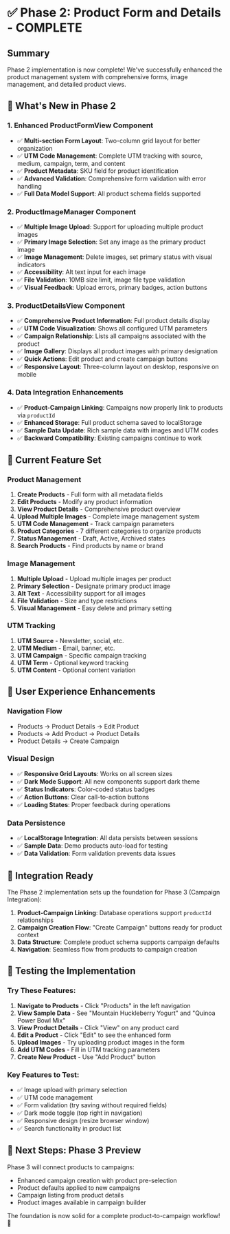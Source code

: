 # ✅ Phase 2: Product Form and Details - COMPLETE

## Summary

Phase 2 implementation is now complete! We've successfully enhanced the product management system with comprehensive forms, image management, and detailed product views.

## 🎯 What's New in Phase 2

### **1. Enhanced ProductFormView Component**
- ✅ **Multi-section Form Layout**: Two-column grid layout for better organization
- ✅ **UTM Code Management**: Complete UTM tracking with source, medium, campaign, term, and content
- ✅ **Product Metadata**: SKU field for product identification
- ✅ **Advanced Validation**: Comprehensive form validation with error handling
- ✅ **Full Data Model Support**: All product schema fields supported

### **2. ProductImageManager Component**
- ✅ **Multiple Image Upload**: Support for uploading multiple product images
- ✅ **Primary Image Selection**: Set any image as the primary product image
- ✅ **Image Management**: Delete images, set primary status with visual indicators
- ✅ **Accessibility**: Alt text input for each image
- ✅ **File Validation**: 10MB size limit, image file type validation
- ✅ **Visual Feedback**: Upload errors, primary badges, action buttons

### **3. ProductDetailsView Component**
- ✅ **Comprehensive Product Information**: Full product details display
- ✅ **UTM Code Visualization**: Shows all configured UTM parameters
- ✅ **Campaign Relationship**: Lists all campaigns associated with the product
- ✅ **Image Gallery**: Displays all product images with primary designation
- ✅ **Quick Actions**: Edit product and create campaign buttons
- ✅ **Responsive Layout**: Three-column layout on desktop, responsive on mobile

### **4. Data Integration Enhancements**
- ✅ **Product-Campaign Linking**: Campaigns now properly link to products via `productId`
- ✅ **Enhanced Storage**: Full product schema saved to localStorage
- ✅ **Sample Data Update**: Rich sample data with images and UTM codes
- ✅ **Backward Compatibility**: Existing campaigns continue to work

## 🚀 Current Feature Set

### **Product Management**
1. **Create Products** - Full form with all metadata fields
2. **Edit Products** - Modify any product information
3. **View Product Details** - Comprehensive product overview
4. **Upload Multiple Images** - Complete image management system
5. **UTM Code Management** - Track campaign parameters
6. **Product Categories** - 7 different categories to organize products
7. **Status Management** - Draft, Active, Archived states
8. **Search Products** - Find products by name or brand

### **Image Management** 
1. **Multiple Upload** - Upload multiple images per product
2. **Primary Selection** - Designate primary product image
3. **Alt Text** - Accessibility support for all images
4. **File Validation** - Size and type restrictions
5. **Visual Management** - Easy delete and primary setting

### **UTM Tracking**
1. **UTM Source** - Newsletter, social, etc.
2. **UTM Medium** - Email, banner, etc.
3. **UTM Campaign** - Specific campaign tracking
4. **UTM Term** - Optional keyword tracking
5. **UTM Content** - Optional content variation

## 📱 User Experience Enhancements

### **Navigation Flow**
- Products → Product Details → Edit Product
- Products → Add Product → Product Details
- Product Details → Create Campaign

### **Visual Design**
- ✅ **Responsive Grid Layouts**: Works on all screen sizes
- ✅ **Dark Mode Support**: All new components support dark theme
- ✅ **Status Indicators**: Color-coded status badges
- ✅ **Action Buttons**: Clear call-to-action buttons
- ✅ **Loading States**: Proper feedback during operations

### **Data Persistence**
- ✅ **LocalStorage Integration**: All data persists between sessions
- ✅ **Sample Data**: Demo products auto-load for testing
- ✅ **Data Validation**: Form validation prevents data issues

## 🔗 Integration Ready

The Phase 2 implementation sets up the foundation for Phase 3 (Campaign Integration):

1. **Product-Campaign Linking**: Database operations support `productId` relationships
2. **Campaign Creation Flow**: "Create Campaign" buttons ready for product context
3. **Data Structure**: Complete product schema supports campaign defaults
4. **Navigation**: Seamless flow from products to campaign creation

## 🧪 Testing the Implementation

### **Try These Features:**

1. **Navigate to Products** - Click "Products" in the left navigation
2. **View Sample Data** - See "Mountain Huckleberry Yogurt" and "Quinoa Power Bowl Mix"
3. **View Product Details** - Click "View" on any product card
4. **Edit a Product** - Click "Edit" to see the enhanced form
5. **Upload Images** - Try uploading product images in the form
6. **Add UTM Codes** - Fill in UTM tracking parameters
7. **Create New Product** - Use "Add Product" button

### **Key Features to Test:**
- ✅ Image upload with primary selection
- ✅ UTM code management
- ✅ Form validation (try saving without required fields)
- ✅ Dark mode toggle (top right in navigation)
- ✅ Responsive design (resize browser window)
- ✅ Search functionality in product list

## 🎯 Next Steps: Phase 3 Preview

Phase 3 will connect products to campaigns:
- Enhanced campaign creation with product pre-selection
- Product defaults applied to new campaigns
- Campaign listing from product details
- Product images available in campaign builder

The foundation is now solid for a complete product-to-campaign workflow! 🎉 